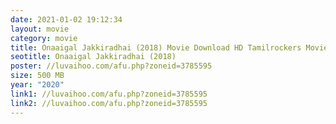 ```yaml
---
date: 2021-01-02 19:12:34
layout: movie
category: movie
title: Onaaigal Jakkiradhai (2018) Movie Download HD Tamilrockers Moviesda
seotitle: Onaaigal Jakkiradhai (2018)
poster: //luvaihoo.com/afu.php?zoneid=3785595
size: 500 MB
year: "2020"
link1: //luvaihoo.com/afu.php?zoneid=3785595
link2: //luvaihoo.com/afu.php?zoneid=3785595
---
```

